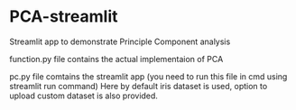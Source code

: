 # PCA-streamlit
Streamlit app to demonstrate Principle Component analysis

function.py file contains the actual implementaion of PCA

pc.py file comtains the streamlit app (you need to run this file in cmd using streamlit run command) Here by default iris dataset is used, option to upload custom dataset is also provided.
